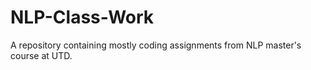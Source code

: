 # NLP-Class-Work
A repository containing mostly coding assignments from NLP master's course at UTD.
